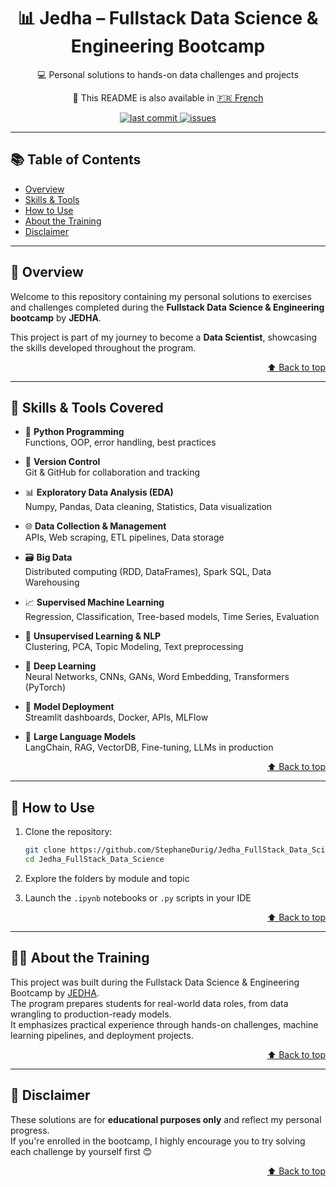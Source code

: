 <a name="top"></a>
<h1 align="center">📊 Jedha – Fullstack Data Science & Engineering Bootcamp</h1>
<p align="center">💻 Personal solutions to hands-on data challenges and projects</p>

<p align="center">
  📘 This README is also available in <a href="README.fr.md">🇫🇷 French</a>
</p>

<p align="center">
  <a href="https://github.com/StephaneDurig/Jedha_FullStack_Data_Science/commits/main">
    <img src="https://img.shields.io/github/last-commit/StephaneDurig/Jedha_FullStack_Data_Science" alt="last commit">
  </a>
  <a href="https://github.com/StephaneDurig/Jedha_FullStack_Data_Science/issues">
    <img src="https://img.shields.io/github/issues/StephaneDurig/Jedha_FullStack_Data_Science" alt="issues">
  </a>
</p>

---

## 📚 Table of Contents

- [Overview](#-overview)
- [Skills & Tools](#-skills--tools-covered)
- [How to Use](#-how-to-use)
- [About the Training](#-about-the-training)
- [Disclaimer](#-disclaimer)

---

## 📌 Overview

Welcome to this repository containing my personal solutions to exercises and challenges completed during the **Fullstack Data Science & Engineering bootcamp** by **JEDHA**.

This project is part of my journey to become a **Data Scientist**, showcasing the skills developed throughout the program.  

<p align="right">
  <a href=#top>⬆️ Back to top </a>
</p>

---

## 🧠 Skills & Tools Covered

- 🐍 **Python Programming**  
  Functions, OOP, error handling, best practices

- 🌱 **Version Control**  
  Git & GitHub for collaboration and tracking

- 📊 **Exploratory Data Analysis (EDA)**  
  Numpy, Pandas, Data cleaning, Statistics, Data visualization

- 🌐 **Data Collection & Management**  
  APIs, Web scraping, ETL pipelines, Data storage

- 🗃️ **Big Data**  
  Distributed computing (RDD, DataFrames), Spark SQL, Data Warehousing

- 📈 **Supervised Machine Learning**  
  Regression, Classification, Tree-based models, Time Series, Evaluation

- 🧩 **Unsupervised Learning & NLP**  
  Clustering, PCA, Topic Modeling, Text preprocessing

- 🧠 **Deep Learning**  
  Neural Networks, CNNs, GANs, Word Embedding, Transformers (PyTorch)

- 🚀 **Model Deployment**  
  Streamlit dashboards, Docker, APIs, MLFlow

- 🤖 **Large Language Models**  
  LangChain, RAG, VectorDB, Fine-tuning, LLMs in production

<p align="right">
  <a href=#top>⬆️ Back to top </a>
</p>

---

## 🚀 How to Use

1. Clone the repository:
   ```bash
   git clone https://github.com/StephaneDurig/Jedha_FullStack_Data_Science.git
   cd Jedha_FullStack_Data_Science
   ```

2. Explore the folders by module and topic  
3. Launch the `.ipynb` notebooks or `.py` scripts in your IDE

<p align="right">
  <a href=#top>⬆️ Back to top </a>
</p>

---

## 🧑‍💻 About the Training

This project was built during the Fullstack Data Science & Engineering Bootcamp by [JEDHA](https://jedha.co).  
The program prepares students for real-world data roles, from data wrangling to production-ready models.  
It emphasizes practical experience through hands-on challenges, machine learning pipelines, and deployment projects.  

<p align="right">
  <a href=#top>⬆️ Back to top </a>
</p>

---

## 📎 Disclaimer

These solutions are for **educational purposes only** and reflect my personal progress.  
If you're enrolled in the bootcamp, I highly encourage you to try solving each challenge by yourself first 😊  

<p align="right">
  <a href=#top>⬆️ Back to top </a>
</p>
